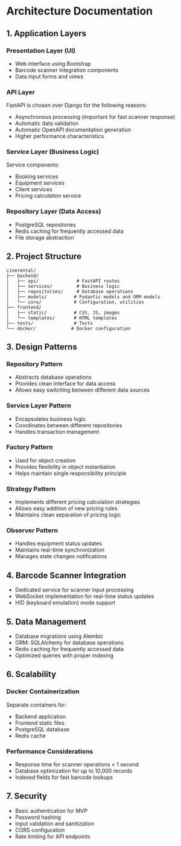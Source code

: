 # Architecture Documentation

## 1. Application Layers

### Presentation Layer (UI)
- Web interface using Bootstrap
- Barcode scanner integration components
- Data input forms and views

### API Layer
FastAPI is chosen over Django for the following reasons:
- Asynchronous processing (important for fast scanner response)
- Automatic data validation
- Automatic OpenAPI documentation generation
- Higher performance characteristics

### Service Layer (Business Logic)
Service components:
- Booking services
- Equipment services
- Client services
- Pricing calculation service

### Repository Layer (Data Access)
- PostgreSQL repositories
- Redis caching for frequently accessed data
- File storage abstraction

## 2. Project Structure
```
cinerental/
├── backend/
│   ├── api/              # FastAPI routes
│   ├── services/         # Business logic
│   ├── repositories/     # Database operations
│   ├── models/          # Pydantic models and ORM models
│   └── core/            # Configuration, utilities
├── frontend/
│   ├── static/          # CSS, JS, images
│   └── templates/       # HTML templates
├── tests/               # Tests
└── docker/             # Docker configuration
```

## 3. Design Patterns

### Repository Pattern
- Abstracts database operations
- Provides clean interface for data access
- Allows easy switching between different data sources

### Service Layer Pattern
- Encapsulates business logic
- Coordinates between different repositories
- Handles transaction management

### Factory Pattern
- Used for object creation
- Provides flexibility in object instantiation
- Helps maintain single responsibility principle

### Strategy Pattern
- Implements different pricing calculation strategies
- Allows easy addition of new pricing rules
- Maintains clean separation of pricing logic

### Observer Pattern
- Handles equipment status updates
- Maintains real-time synchronization
- Manages state changes notifications

## 4. Barcode Scanner Integration
- Dedicated service for scanner input processing
- WebSocket implementation for real-time status updates
- HID (keyboard emulation) mode support

## 5. Data Management
- Database migrations using Alembic
- ORM: SQLAlchemy for database operations
- Redis caching for frequently accessed data
- Optimized queries with proper indexing

## 6. Scalability
### Docker Containerization
Separate containers for:
- Backend application
- Frontend static files
- PostgreSQL database
- Redis cache

### Performance Considerations
- Response time for scanner operations < 1 second
- Database optimization for up to 10,000 records
- Indexed fields for fast barcode lookups

## 7. Security
- Basic authentication for MVP
- Password hashing
- Input validation and sanitization
- CORS configuration
- Rate limiting for API endpoints 